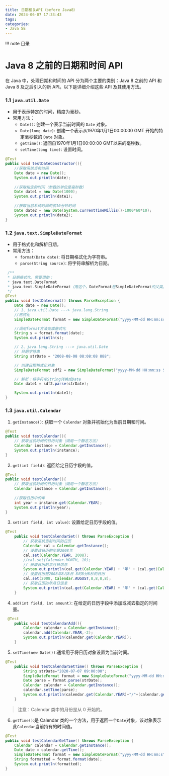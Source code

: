 ```yaml
---
title: 日期相关API（before Java8）
date: 2024-06-07 17:33:43
tags:
categories:
- Java SE
---
```


!!! note 目录
    <!-- toc -->

# Java 8 之前的日期和时间 API

在 Java 中，处理日期和时间的 API 分为两个主要的类别：Java 8 之前的 API 和 Java 8 及之后引入的新 API。以下是详细介绍这些 API 及其使用方法。

### 1.1 `java.util.Date`

- 用于表示特定的时间，精度为毫秒。
- 常用方法：
    - `Date()`: 创建一个表示当前时间的 `Date` 对象。
    - `Date(long date)`: 创建一个表示从1970年1月1日00:00:00 GMT 开始的特定毫秒数的 `Date` 对象。
    - `getTime()`: 返回自1970年1月1日00:00:00 GMT以来的毫秒数。
    - `setTime(long time)`: 设置时间。

```java
@Test
public void testDateConstructor(){
    //获取系统当前时间
    Date date = new Date();
    System.out.println(date);
    
    //获取指定的时间（参数的单位是毫秒数）
    Date date1 = new Date(1000);
    System.out.println(date1);
    
    //获取当前系统时间的前10分钟时间
    Date date2 = new Date(System.currentTimeMillis()-1000*60*10);
    System.out.println(date2);
}
```
### 1.2 `java.text.SimpleDateFormat`
- 用于格式化和解析日期。
- 常用方法：
    - `format(Date date)`: 将日期格式化为字符串。
    - `parse(String source)`: 将字符串解析为日期。

```java
 /**
 * 日期格式化，需要借助：
 * java.text.DateFormat
 * java.text.SimpleDateFormat（用这个，DateFormat是SimpleDateFormat的父类。）
 */
@Test
public void testDateormat() throws ParseException {
    Date date = new Date();
    // 1、java.util.Date ---> java.lang.String
    //格式化
    SimpleDateFormat format = new SimpleDateFormat("yyyy-MM-dd HH:mm:ss SSS"); //指定日期格式

    //调用format方法完成格式化
    String s = format.format(date);
    System.out.println(s);

    // 2、java.lang.String ---> java.util.Date
    // 日期字符串
    String strDate = "2008-08-08 08:08:08 888";

    // 创建日期格式化对象
    SimpleDateFormat sdf2 = new SimpleDateFormat("yyyy-MM-dd HH:mm:ss SSS");  //strDate要和yyyy-MM-dd HH:mm:ss SSS格式一致。

    // 解析：将字符串String转换成Date
    Date date1 = sdf2.parse(strDate);

    System.out.println(date1);
}

```

### 1.3 `java.util.Calendar`

1. `getInstance()`: 获取一个 `Calendar` 对象并初始化为当前日期和时间。

```java
@Test
public void testCalendar(){
    // 获取当前时间的日历对象（调用一个静态方法）
    Calendar instance = Calendar.getInstance();
    System.out.println(instance);
}
```

2. `get(int field)`: 返回给定日历字段的值。

```java
@Test
public void testCalendar(){
    // 获取当前时间的日历对象（调用一个静态方法）
    Calendar instance = Calendar.getInstance();
    
    //获取日历中的年
    int year = instance.get(Calendar.YEAR);
    System.out.println(year);
}
```

3. `set(int field, int value)`: 设置给定日历字段的值。

```java
@Test
    public void testCalendarSet() throws ParseException {
        // 获取系统当前时间的日历
        Calendar cal = Calendar.getInstance();
        // 设置该日历的年是2008年
        cal.set(Calendar.YEAR, 2008);
        //cal.set(Calendar.MONTH, 10);
        // 获取日历的年月日信息
        System.out.println(cal.get(Calendar.YEAR) + "年" + (cal.get(Calendar.MONTH) + 1) + "月" + cal.get(Calendar.DAY_OF_MONTH) + "日");
        // 设置日历是2008年8月8日 8时8分8秒的日历
        cal.set(2008, Calendar.AUGUST,8,8,8,8);
        // 获取日历的年月日信息
        System.out.println(cal.get(Calendar.YEAR) + "年" + (cal.get(Calendar.MONTH) + 1) + "月" + cal.get(Calendar.DAY_OF_MONTH) + "日");
    }
```

4. `add(int field, int amount)`: 在给定的日历字段中添加或减去指定的时间量。

```java
 @Test
    public void testCalendarAdd(){
        Calendar calendar = Calendar.getInstance();
        calendar.add(Calendar.YEAR,-2);
        System.out.println(calendar.get(Calendar.YEAR));
    }
```

5. `setTime(new Date())`:通常用于将日历对象设置为当前时间。

```java
@Test
    public void testCalendarSetTime() throws ParseException {
        String strDate="2020-07-07 09:00:00";
        SimpleDateFormat format = new SimpleDateFormat("yyyy-MM-dd HH:mm:ss");
        Date parse = format.parse(strDate);
        Calendar calendar = Calendar.getInstance();
        calendar.setTime(parse);
        System.out.println(calendar.get(Calendar.YEAR)+"/"+(calendar.get(Calendar.MONTH)+1)+"/"+calendar.get(Calendar.DAY_OF_MONTH));
    }
```
> 注意：Calendar 类中的月份是从 0 开始的。

6. `getTime()`:是 Calendar 类的一个方法，用于返回一个` Date `对象，该对象表示此` Calendar `当前持有的时间值。

```java
@Test
public void testCalendarGetTime() throws ParseException {
    Calendar calendar = Calendar.getInstance();
    Date date = calendar.getTime();
    SimpleDateFormat format = new SimpleDateFormat("yyyy-MM-dd HH:mm:s");
    String formatted = format.format(date);
    System.out.println(formatted);
}
```

